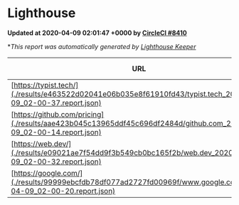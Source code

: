 
# Lighthouse

**Updated at 2020-04-09 02:01:47 +0000 by [CircleCI #8410](https://circleci.com/gh/ItinerisLtd/lighthouse-keeper-example/8410)**

**This report was automatically generated by [Lighthouse Keeper](https://github.com/itinerisltd/lighthouse-keeper)*

| URL | Performance | Accessibility | Best Practices | SEO | PWA | Updated At |
| --- | --- | --- | --- | --- | --- | --- |
| [https://typist.tech/](./results/e463522d02041e06b035e8f61910fd43/typist.tech_2020-04-09_02-00-37.report.json) | 0.98 | 0.92 | 0.86 | 0.92 | 0.59 | 2020-04-09T02:00:37.826Z |
| [https://github.com/pricing](./results/aae423b045c13965ddf45c696df2484d/github.com_2020-04-09_02-00-14.report.json) | 0.59 | 0.95 | 0.93 | 0.92 | 0.56 | 2020-04-09T02:00:14.316Z |
| [https://web.dev/](./results/e09021ae7f54dd9f3b549cb0bc165f2b/web.dev_2020-04-09_02-00-32.report.json) | 0.97 | 1 | 1 | 0.99 | 1 | 2020-04-09T02:00:32.264Z |
| [https://google.com/](./results/99999ebcfdb78df077ad2727fd00969f/www.google.com_2020-04-09_02-00-20.report.json) | 0.91 | 0.86 | 0.93 | 0.9 | 0.56 | 2020-04-09T02:00:20.146Z |
